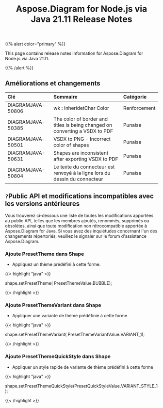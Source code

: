﻿---
title: Aspose.Diagram for Node.js via Java 21.11 Release Notes
type: docs
weight: 4
url: /fr/java/aspose-diagram-for-node-js-via-java-21-11-release-notes/
---
{{% alert color="primary" %}}

This page contains release notes information for Aspose.Diagram for Node.js via Java 21.11.

{{% /alert %}}
## **Améliorations et changements**  ##

|**Clé**|**Sommaire**|**Catégorie**|
|:- |:- |:- |
|DIAGRAMJAVA-50806|wk : InheridetChar Color|Renforcement|
|DIAGRAMJAVA-50385|The color of border and titles is being changed on converting a VSDX to PDF|Punaise|
|DIAGRAMJAVA-50501|VSDX to PNG - Incorrect color of shapes|Punaise|
|DIAGRAMJAVA-50631|Shapes are inconsistent after exporting VSDX to PDF|Punaise|
|DIAGRAMJAVA-50804|Le texte du connecteur est renvoyé à la ligne lors du dessin du connecteur|Punaise|
## `?`**Public API et modifications incompatibles avec les versions antérieures**
Vous trouverez ci-dessous une liste de toutes les modifications apportées au public API, telles que les membres ajoutés, renommés, supprimés ou obsolètes, ainsi que toute modification non rétrocompatible apportée à Aspose.Diagram for Java. Si vous avez des inquiétudes concernant l'un des changements répertoriés, veuillez le signaler sur le forum d'assistance Aspose.Diagram.

### **Ajoute PresetTheme dans Shape**
- Appliquez un thème prédéfini à cette forme.

{{< highlight "java" >}}
 
 shape.setPresetTheme( PresetThemeValue.BUBBLE);

{{< /highlight >}}


### **Ajoute PresetThemeVariant dans Shape**
- Appliquer une variante de thème prédéfinie à cette forme

{{< highlight "java" >}}

shape.setPresetThemeVariant( PresetThemeVariantValue.VARIANT_1);

{{< /highlight >}}

### **Ajoute PresetThemeQuickStyle dans Shape**
- Appliquer un style rapide de variante de thème prédéfini à cette forme

{{< highlight "java" >}}

shape.setPresetThemeQuickStyle(PresetQuickStyleValue.VARIANT_STYLE_1);

{{< /highlight >}}
